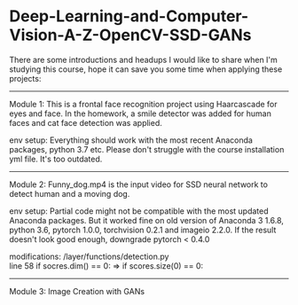 # Deep-Learning-and-Computer-Vision-A-Z-OpenCV-SSD-GANs

There are some introductions and headups I would like to share when I'm studying this course,
hope it can save you some time when applying these projects:

-------------------------------------------------------------------------------------------------
Module 1: This is a frontal face recognition project using Haarcascade for eyes and face.
In the homework, a smile detector was added for human faces and cat face detection
was applied. 

env setup: Everything should work with the most recent Anaconda packages, python 3.7 etc.
Please don't struggle with the course installation yml file. It's too outdated.

-------------------------------------------------------------------------------------------------
Module 2: Funny_dog.mp4 is the input video for SSD neural network to detect human and a 
moving dog.

env setup: Partial code might not be compatible with the most updated Anaconda packages. But
it worked fine on old version of Anaconda 3 1.6.8, python 3.6, pytorch 1.0.0, torchvision 0.2.1
and imageio 2.2.0. If the result doesn't look good enough, downgrade pytorch < 0.4.0

modifications: /layer/functions/detection.py  
               line 58 if socres.dim() == 0:  =>  if scores.size(0) == 0:

-------------------------------------------------------------------------------------------------
Module 3:  Image Creation with GANs
